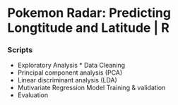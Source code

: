 # Pokemon Radar: Predicting Longtitude and Latitude | R

### Scripts

* Exploratory Analysis * Data Cleaning
* Principal component analysis (PCA)
* Linear discriminant analysis (LDA)
* Mutivariate Regression Model Training & validation
* Evaluation





